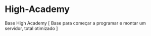 # High-Academy
Base High Academy  [ Base para começar a programar e montar um servidor, total otimizado ]
